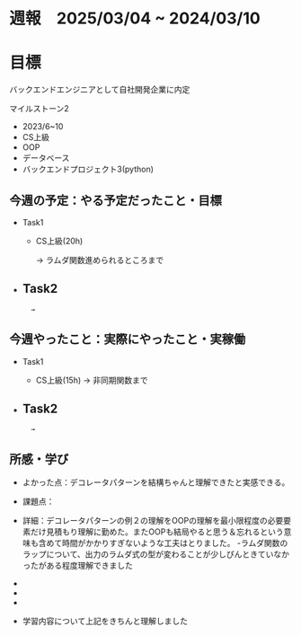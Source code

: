 # 週報　2025/03/04 ~ 2024/03/10

# 目標
バックエンドエンジニアとして自社開発企業に内定

マイルストーン2　
   - 2023/6~10
   - CS上級
   - OOP
   - データベース
   - バックエンドプロジェクト3(python)



## 今週の予定：やる予定だったこと・目標
- Task1
    - CS上級(20h)
        
        → ラムダ関数進められるところまで

- Task2
    -  
        
        → 



## 今週やったこと：実際にやったこと・実稼働
- Task1
    - CS上級(15h)
        → 非同期関数まで
    
- Task2
    -  

        → 

    
## 所感・学び
- よかった点：デコレータパターンを結構ちゃんと理解できたと実感できる。
- 課題点：
- 詳細：デコレータパターンの例２の理解をOOPの理解を最小限程度の必要要素だけ見積もり理解に勤めた。またOOPも結局やると思う＆忘れるという意味も含めて時間がかかりすぎないような工夫はとりました。
-ラムダ関数のラップについて、出力のラムダ式の型が変わることが少しぴんときていなかったがある程度理解できました



-
- 
- 

- 学習内容について上記をきちんと理解しました
